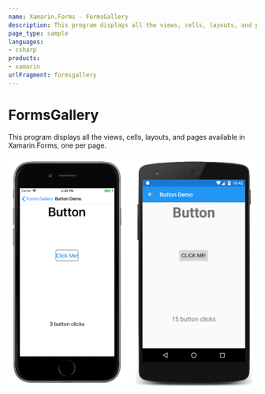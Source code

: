 ```yaml
---
name: Xamarin.Forms - FormsGallery
description: This program displays all the views, cells, layouts, and pages available in Xamarin.Forms, one per page.
page_type: sample
languages:
- csharp
products:
- xamarin
urlFragment: formsgallery
---
```

# FormsGallery

This program displays all the views, cells, layouts, and pages available in Xamarin.Forms, one per page.

![FormsGallery application screenshot](Screenshots/Button.png "FormsGallery application screenshot")
